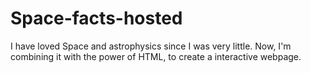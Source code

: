 # Space-facts-hosted
I have loved Space and astrophysics since I was very little. Now, I'm combining it with the power of HTML, to create a interactive webpage.
